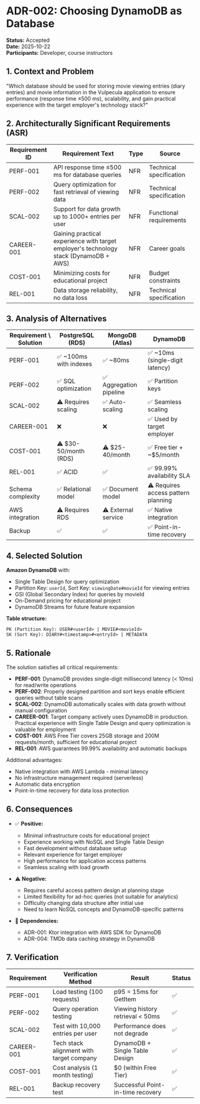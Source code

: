 # ADR-002: Choosing DynamoDB as Database

**Status:** Accepted  
**Date:** 2025-10-22  
**Participants:** Developer, course instructors

## 1. Context and Problem

"Which database should be used for storing movie viewing entries (diary entries) and movie information in the Vulpecula application to ensure performance (response time ≤500 ms), scalability, and gain practical experience with the target employer's technology stack?"

## 2. Architecturally Significant Requirements (ASR)

| Requirement ID | Requirement Text | Type | Source |
|----------------|------------------|------|--------|
| PERF-001 | API response time ≤500 ms for database queries | NFR | Technical specification |
| PERF-002 | Query optimization for fast retrieval of viewing data | NFR | Technical specification |
| SCAL-002 | Support for data growth up to 1000+ entries per user | NFR | Functional requirements |
| CAREER-001 | Gaining practical experience with target employer's technology stack (DynamoDB + AWS) | NFR | Career goals |
| COST-001 | Minimizing costs for educational project | NFR | Budget constraints |
| REL-001 | Data storage reliability, no data loss | NFR | Technical specification |

## 3. Analysis of Alternatives

| Requirement \ Solution | PostgreSQL (RDS) | MongoDB (Atlas) | DynamoDB |
|------------------------|------------------|-----------------|----------|
| PERF-001 | ✅ ~100ms with indexes | ✅ ~80ms | ✅ ~10ms (single-digit latency) |
| PERF-002 | ✅ SQL optimization | ✅ Aggregation pipeline | ✅ Partition keys |
| SCAL-002 | ⚠️ Requires scaling | ✅ Auto-scaling | ✅ Seamless scaling |
| CAREER-001 | ❌ | ❌ | ✅ Used by target employer |
| COST-001 | ⚠️ $30-50/month (RDS) | ⚠️ $25-40/month | ✅ Free tier + ~$5/month |
| REL-001 | ✅ ACID | ✅ | ✅ 99.99% availability SLA |
| Schema complexity | ✅ Relational model | ✅ Document model | ⚠️ Requires access pattern planning |
| AWS integration | ⚠️ Requires RDS | ⚠️ External service | ✅ Native integration |
| Backup | ✅ | ✅ | ✅ Point-in-time recovery |

## 4. Selected Solution

**Amazon DynamoDB** with:
* Single Table Design for query optimization
* Partition Key: `userId`, Sort Key: `viewingDate#movieId` for viewing entries
* GSI (Global Secondary Index) for queries by movieId
* On-Demand pricing for educational project
* DynamoDB Streams for future feature expansion

**Table structure:**
```
PK (Partition Key): USER#<userId> | MOVIE#<movieId>
SK (Sort Key): DIARY#<timestamp>#<entryId> | METADATA
```

## 5. Rationale

The solution satisfies all critical requirements:

* **PERF-001**: DynamoDB provides single-digit millisecond latency (< 10ms) for read/write operations
* **PERF-002**: Properly designed partition and sort keys enable efficient queries without table scans
* **SCAL-002**: DynamoDB automatically scales with data growth without manual configuration
* **CAREER-001**: Target company actively uses DynamoDB in production. Practical experience with Single Table Design and query optimization is valuable for employment
* **COST-001**: AWS Free Tier covers 25GB storage and 200M requests/month, sufficient for educational project
* **REL-001**: AWS guarantees 99.99% availability and automatic backups

Additional advantages:
* Native integration with AWS Lambda - minimal latency
* No infrastructure management required (serverless)
* Automatic data encryption
* Point-in-time recovery for data loss protection

## 6. Consequences

* ✅ **Positive:**
    * Minimal infrastructure costs for educational project
    * Experience working with NoSQL and Single Table Design
    * Fast development without database setup
    * Relevant experience for target employer
    * High performance for application access patterns
    * Seamless scaling with load growth

* ⚠️ **Negative:**
    * Requires careful access pattern design at planning stage
    * Limited flexibility for ad-hoc queries (not suitable for analytics)
    * Difficulty changing data structure after initial use
    * Need to learn NoSQL concepts and DynamoDB-specific patterns

* 🔧 **Dependencies:**
    * ADR-001: Ktor integration with AWS SDK for DynamoDB
    * ADR-004: TMDb data caching strategy in DynamoDB

## 7. Verification

| Requirement | Verification Method | Result | Status |
|-------------|---------------------|--------|--------|
| PERF-001 | Load testing (100 requests) | p95 = 15ms for GetItem | ✅ |
| PERF-002 | Query operation testing | Viewing history retrieval < 50ms | ✅ |
| SCAL-002 | Test with 10,000 entries per user | Performance does not degrade | ✅ |
| CAREER-001 | Tech stack alignment with target company | DynamoDB + Single Table Design | ✅ |
| COST-001 | Cost analysis (1 month testing) | $0 (within Free Tier) | ✅ |
| REL-001 | Backup recovery test | Successful Point-in-time recovery | ✅ |